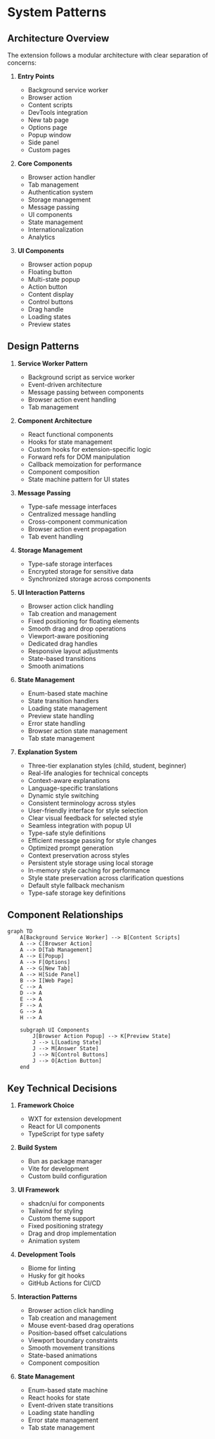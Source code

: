 # System Patterns

## Architecture Overview
The extension follows a modular architecture with clear separation of concerns:

1. **Entry Points**
   - Background service worker
   - Browser action
   - Content scripts
   - DevTools integration
   - New tab page
   - Options page
   - Popup window
   - Side panel
   - Custom pages

2. **Core Components**
   - Browser action handler
   - Tab management
   - Authentication system
   - Storage management
   - Message passing
   - UI components
   - State management
   - Internationalization
   - Analytics

3. **UI Components**
   - Browser action popup
   - Floating button
   - Multi-state popup
   - Action button
   - Content display
   - Control buttons
   - Drag handle
   - Loading states
   - Preview states

## Design Patterns
1. **Service Worker Pattern**
   - Background script as service worker
   - Event-driven architecture
   - Message passing between components
   - Browser action event handling
   - Tab management

2. **Component Architecture**
   - React functional components
   - Hooks for state management
   - Custom hooks for extension-specific logic
   - Forward refs for DOM manipulation
   - Callback memoization for performance
   - Component composition
   - State machine pattern for UI states

3. **Message Passing**
   - Type-safe message interfaces
   - Centralized message handling
   - Cross-component communication
   - Browser action event propagation
   - Tab event handling

4. **Storage Management**
   - Type-safe storage interfaces
   - Encrypted storage for sensitive data
   - Synchronized storage across components

5. **UI Interaction Patterns**
   - Browser action click handling
   - Tab creation and management
   - Fixed positioning for floating elements
   - Smooth drag and drop operations
   - Viewport-aware positioning
   - Dedicated drag handles
   - Responsive layout adjustments
   - State-based transitions
   - Smooth animations

6. **State Management**
   - Enum-based state machine
   - State transition handlers
   - Loading state management
   - Preview state handling
   - Error state handling
   - Browser action state management
   - Tab state management

7. **Explanation System**
   - Three-tier explanation styles (child, student, beginner)
   - Real-life analogies for technical concepts
   - Context-aware explanations
   - Language-specific translations
   - Dynamic style switching
   - Consistent terminology across styles
   - User-friendly interface for style selection
   - Clear visual feedback for selected style
   - Seamless integration with popup UI
   - Type-safe style definitions
   - Efficient message passing for style changes
   - Optimized prompt generation
   - Context preservation across styles
   - Persistent style storage using local storage
   - In-memory style caching for performance
   - Style state preservation across clarification questions
   - Default style fallback mechanism
   - Type-safe storage key definitions

## Component Relationships
```mermaid
graph TD
    A[Background Service Worker] --> B[Content Scripts]
    A --> C[Browser Action]
    A --> D[Tab Management]
    A --> E[Popup]
    A --> F[Options]
    A --> G[New Tab]
    A --> H[Side Panel]
    B --> I[Web Page]
    C --> A
    D --> A
    E --> A
    F --> A
    G --> A
    H --> A
    
    subgraph UI Components
        J[Browser Action Popup] --> K[Preview State]
        J --> L[Loading State]
        J --> M[Answer State]
        J --> N[Control Buttons]
        J --> O[Action Button]
    end
```

## Key Technical Decisions
1. **Framework Choice**
   - WXT for extension development
   - React for UI components
   - TypeScript for type safety

2. **Build System**
   - Bun as package manager
   - Vite for development
   - Custom build configuration

3. **UI Framework**
   - shadcn/ui for components
   - Tailwind for styling
   - Custom theme support
   - Fixed positioning strategy
   - Drag and drop implementation
   - Animation system

4. **Development Tools**
   - Biome for linting
   - Husky for git hooks
   - GitHub Actions for CI/CD

5. **Interaction Patterns**
   - Browser action click handling
   - Tab creation and management
   - Mouse event-based drag operations
   - Position-based offset calculations
   - Viewport boundary constraints
   - Smooth movement transitions
   - State-based animations
   - Component composition

6. **State Management**
   - Enum-based state machine
   - React hooks for state
   - Event-driven state transitions
   - Loading state handling
   - Error state management
   - Tab state management 